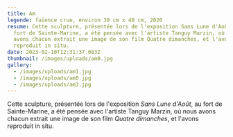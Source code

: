 ```yaml
---
title: Am
legende: faïence crue, environ 30 cm x 40 cm, 2020
resume: Cette sculpture, présentée lors de l'exposition Sans Lune d'Août, au
  fort de Sainte-Marine, a été pensée avec l'artiste Tanguy Marzin, où nous
  avons chacun extrait une image de son film Quatre dimanches, et l'avons
  reproduit in situ.
date: 2023-02-10T12:31:37.083Z
thumbnail: /images/uploads/am0.jpg
gallery:
  - /images/uploads/am1.jpg
  - /images/uploads/am0.jpg
  - /images/uploads/am3.jpg
---
```

Cette sculpture, présentée lors de l'exposition *Sans Lune d'Août*, au fort de Sainte-Marine, a été pensée avec l'artiste Tanguy Marzin, où nous avons chacun extrait une image de son film *Quatre dimanches*, et l'avons reproduit in situ.